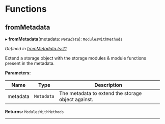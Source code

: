 

# Functions

<a id="frommetadata"></a>

##  fromMetadata

▸ **fromMetadata**(metadata: *`Metadata`*): `ModulesWithMethods`

*Defined in [fromMetadata.ts:21](https://github.com/polkadot-js/api/blob/ed1ad05/packages/type-extrinsics/src/fromMetadata.ts#L21)*

Extend a storage object with the storage modules & module functions present in the metadata.

**Parameters:**

| Name | Type | Description |
| ------ | ------ | ------ |
| metadata | `Metadata` |  The metadata to extend the storage object against. |

**Returns:** `ModulesWithMethods`

___

